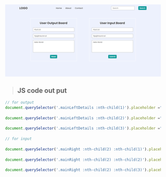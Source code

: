 ![img](/DOM%20JS/DOM%20Assignment%202.0%201%2C2%2C3/thirdAssignmentImage/task1Output.png)
>## JS code out put
```js
// for output
document.querySelector('.mainLeftDetails :nth-child(1)').placeholder ="FSJS 2.0";

document.querySelector('.mainLeftDetails :nth-child(2)').placeholder ="fsjs@inuron.io";

document.querySelector('.mainLeftDetails :nth-child(3)').placeholder ="Hello World";

// for input

document.querySelector('.mainRight :nth-child(2) :nth-child(1)').placeholder ="FSJS 2.0";

document.querySelector('.mainRight :nth-child(2) :nth-child(2)').placeholder ="fsjs@inuron.io";

document.querySelector('.mainRight :nth-child(2) :nth-child(3)').placeholder ="Hello World";


```
